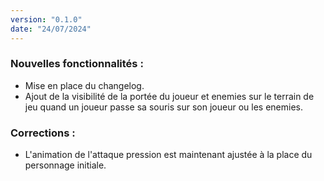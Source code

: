 ```yaml
---
version: "0.1.0"
date: "24/07/2024"
---
```


### Nouvelles fonctionnalités :

- Mise en place du changelog.
- Ajout de la visibilité de la portée du joueur et enemies sur le terrain de jeu quand un joueur passe sa souris sur son joueur ou les enemies.

### Corrections :

- L'animation de l'attaque pression est maintenant ajustée à la place du personnage initiale.
